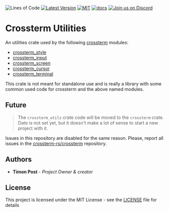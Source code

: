 ![Lines of Code][s7] [![Latest Version][s1]][l1] [![MIT][s2]][l2] [![docs][s3]][l3] [![Join us on Discord][s5]][l5]

# Crossterm Utilities

An utilities crate used by the following [crossterm](https://crates.io/crates/crossterm) modules:

- [crossterm_style](https://crates.io/crates/crossterm_style) 
- [crossterm_input](https://crates.io/crates/crossterm_input) 
- [crossterm_screen](https://crates.io/crates/crossterm_screen)
- [crossterm_cursor](https://crates.io/crates/crossterm_cursor)
- [crossterm_terminal](https://crates.io/crates/crossterm_terminal)

This crate is not meant for standalone use and is really a library with some common used code for
crossterm and the above named modules.

## Future

> The `crossterm_utils` crate code will be moved to the `crossterm` crate.
> Date is not set yet, but it doesn't make a lot of sense to start a new project with it.

Issues in this repository are disabled for the same reason. Please, report all issues in the
[crossterm-rs/crossterm](https://github.com/crossterm-rs/crossterm/issues) repository.

## Authors

* **Timon Post** - *Project Owner & creator*

## License

This project is licensed under the MIT License - see the [LICENSE](./LICENSE) file for details

[s1]: https://img.shields.io/crates/v/crossterm_utils.svg
[l1]: https://crates.io/crates/crossterm_utils

[s2]: https://img.shields.io/badge/license-MIT-blue.svg
[l2]: ./LICENSE

[s3]: https://docs.rs/crossterm_utils/badge.svg
[l3]: https://docs.rs/crossterm_utils/

[s5]: https://img.shields.io/discord/560857607196377088.svg?logo=discord
[l5]: https://discord.gg/K4nyTDB.

[s7]: https://travis-ci.org/crossterm-rs/crossterm.svg?branch=master
